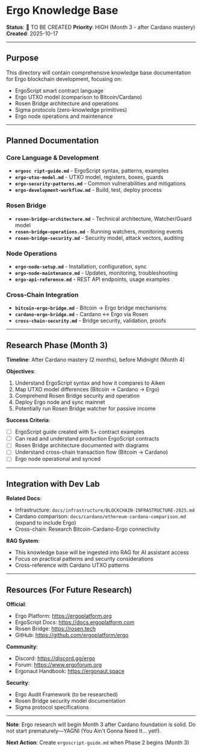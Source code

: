 # Ergo Knowledge Base

**Status**: 🔴 TO BE CREATED
**Priority**: HIGH (Month 3 - after Cardano mastery)
**Created**: 2025-10-17

---

## Purpose

This directory will contain comprehensive knowledge base documentation for Ergo blockchain development, focusing on:

- ErgoScript smart contract language
- Ergo UTXO model (comparison to Bitcoin/Cardano)
- Rosen Bridge architecture and operations
- Sigma protocols (zero-knowledge primitives)
- Ergo node operations and maintenance

---

## Planned Documentation

### Core Language & Development

- **`ergosc ript-guide.md`** - ErgoScript syntax, patterns, examples
- **`ergo-utxo-model.md`** - UTXO model, registers, boxes, guards
- **`ergo-security-patterns.md`** - Common vulnerabilities and mitigations
- **`ergo-development-workflow.md`** - Build, test, deploy process

### Rosen Bridge

- **`rosen-bridge-architecture.md`** - Technical architecture, Watcher/Guard model
- **`rosen-bridge-operations.md`** - Running watchers, monitoring events
- **`rosen-bridge-security.md`** - Security model, attack vectors, auditing

### Node Operations

- **`ergo-node-setup.md`** - Installation, configuration, sync
- **`ergo-node-maintenance.md`** - Updates, monitoring, troubleshooting
- **`ergo-api-reference.md`** - REST API endpoints, usage examples

### Cross-Chain Integration

- **`bitcoin-ergo-bridge.md`** - Bitcoin → Ergo bridge mechanisms
- **`cardano-ergo-bridge.md`** - Cardano ↔ Ergo via Rosen
- **`cross-chain-security.md`** - Bridge security, validation, proofs

---

## Research Phase (Month 3)

**Timeline**: After Cardano mastery (2 months), before Midnight (Month 4)

**Objectives**:
1. Understand ErgoScript syntax and how it compares to Aiken
2. Map UTXO model differences (Bitcoin → Cardano → Ergo)
3. Comprehend Rosen Bridge security and operation
4. Deploy Ergo node and sync mainnet
5. Potentially run Rosen Bridge watcher for passive income

**Success Criteria**:
- [ ] ErgoScript guide created with 5+ contract examples
- [ ] Can read and understand production ErgoScript contracts
- [ ] Rosen Bridge architecture documented with diagrams
- [ ] Understand cross-chain transaction flow (Bitcoin → Cardano)
- [ ] Ergo node operational and synced

---

## Integration with Dev Lab

**Related Docs**:
- Infrastructure: `docs/infrastructure/BLOCKCHAIN-INFRASTRUCTURE-2025.md`
- Cardano comparison: `docs/cardano/ethereum-cardano-comparison.md` (expand to include Ergo)
- Cross-chain: Research Bitcoin-Cardano-Ergo connectivity

**RAG System**:
- This knowledge base will be ingested into RAG for AI assistant access
- Focus on practical patterns and security considerations
- Cross-reference with Cardano UTXO patterns

---

## Resources (For Future Research)

**Official**:
- Ergo Platform: https://ergoplatform.org
- ErgoScript Docs: https://docs.ergoplatform.com
- Rosen Bridge: https://rosen.tech
- GitHub: https://github.com/ergoplatform/ergo

**Community**:
- Discord: https://discord.gg/ergo
- Forum: https://www.ergoforum.org
- Ergonaut Handbook: https://ergonaut.space

**Security**:
- Ergo Audit Framework (to be researched)
- Rosen Bridge security model documentation
- Sigma protocol specifications

---

**Note**: Ergo research will begin Month 3 after Cardano foundation is solid. Do not start prematurely—YAGNI (You Ain't Gonna Need It... yet!).

**Next Action**: Create `ergoscript-guide.md` when Phase 2 begins (Month 3)

